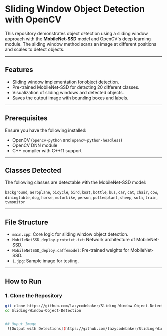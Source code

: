 # Sliding Window Object Detection with OpenCV

This repository demonstrates object detection using a sliding window approach with the **MobileNet-SSD** model and OpenCV's deep learning module. The sliding window method scans an image at different positions and scales to detect objects.

---

## Features

- Sliding window implementation for object detection.
- Pre-trained MobileNet-SSD for detecting 20 different classes.
- Visualization of sliding windows and detected objects.
- Saves the output image with bounding boxes and labels.

---

## Prerequisites

Ensure you have the following installed:

- OpenCV (`opencv-python` and `opencv-python-headless`)
- OpenCV DNN module
- C++ compiler with C++11 support

---

## Classes Detected

The following classes are detectable with the MobileNet-SSD model:

`background`, `aeroplane`, `bicycle`, `bird`, `boat`, `bottle`, `bus`, `car`, `cat`, `chair`, `cow`, `diningtable`, `dog`, `horse`, `motorbike`, `person`, `pottedplant`, `sheep`, `sofa`, `train`, `tvmonitor`

---

## File Structure

- `main.cpp`: Core logic for sliding window object detection.
- `MobileNetSSD_deploy.prototxt.txt`: Network architecture of MobileNet-SSD.
- `MobileNetSSD_deploy.caffemodel`: Pre-trained weights for MobileNet-SSD.
- `1.jpg`: Sample image for testing.

---

## How to Run

### 1. Clone the Repository

```bash
git clone https://github.com/lazycodebaker/Sliding-Window-Object-Detection
cd Sliding-Window-Object-Detection


## Ouput Image
 ![Output with Detections](https://github.com/lazycodebaker/Sliding-Window-Object-Detection/blob/main/image.png)
